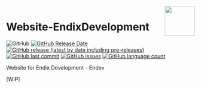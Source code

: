 <img align="right" width="80" height="80" src="https://avatars1.githubusercontent.com/u/32573581?s=460&u=d5ff17e5be8b900513952b465363b1720099c0b4&v=4">

# Website-EndixDevelopment

![GitHub](https://img.shields.io/github/license/TobiHatti/Website-EndixDevelopment)
[![GitHub Release Date](https://img.shields.io/github/release-date/TobiHatti/Website-EndixDevelopment)](https://github.com/TobiHatti/Website-EndixDevelopment/releases)
[![GitHub release (latest by date including pre-releases)](https://img.shields.io/github/v/release/TobiHatti/Website-EndixDevelopment?include_prereleases)](https://github.com/TobiHatti/Website-EndixDevelopment/releases)
[![GitHub last commit](https://img.shields.io/github/last-commit/TobiHatti/Website-EndixDevelopment)](https://github.com/TobiHatti/Website-EndixDevelopment/commits/master)
[![GitHub issues](https://img.shields.io/github/issues-raw/TobiHatti/Website-EndixDevelopment)](https://github.com/TobiHatti/Website-EndixDevelopment/issues)
[![GitHub language count](https://img.shields.io/github/languages/count/TobiHatti/Website-EndixDevelopment)](https://github.com/TobiHatti/Website-EndixDevelopment)

Website for Endix Development - Endev 

[WIP]
